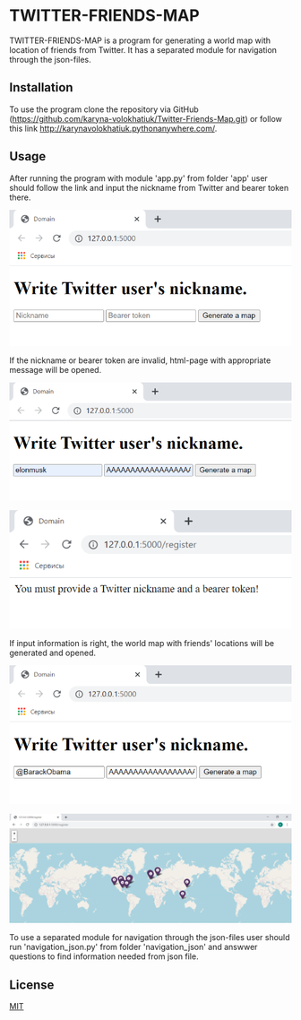 # TWITTER-FRIENDS-MAP

TWITTER-FRIENDS-MAP is a program for generating a world map
with location of friends from Twitter.
It has a separated module for navigation through the json-files.

## Installation

To use the program clone the repository
via GitHub (https://github.com/karyna-volokhatiuk/Twitter-Friends-Map.git)
or follow this link http://karynavolokhatiuk.pythonanywhere.com/.

## Usage

After running the program with module 'app.py' from folder 'app'
user should follow the link and input the nickname from Twitter and bearer token there.

![run_app](run_app.png?raw=true'run_app')

If the nickname or bearer token are invalid, html-page with appropriate message will be opened.

![incorrect_input](incorrect_input.png?raw=true'incorrect_input')

![failure](failure.png?raw=true'failure')

If input information is right, the world map with friends' locations will be generated and opened.

![input_data](input_data.png?raw=true'input_data')

![friends_map](friends_map.png?raw=true'friends_map')

To use a separated module for navigation through the json-files user should run 'navigation_json.py'
from folder 'navigation_json' and answwer questions to find information needed from json file.

## License
[MIT](https://choosealicense.com/licenses/mit/)
